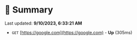 # 📖 Summary
Last updated: **9/10/2023, 6:33:21 AM**

- `GET` [https://google.com](https://google.com) - **Up** (305ms)
